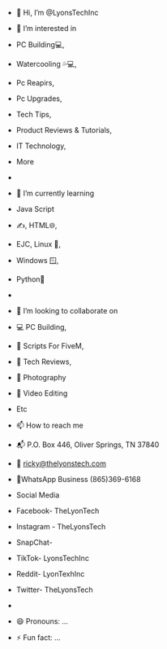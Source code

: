 - 👋 Hi, I’m @LyonsTechInc
- 👀 I’m interested in
- PC Building💻,
- Watercooling 💦💻,
- Pc Reapirs,
- Pc Upgrades,
- Tech Tips,
- Product Reviews & Tutorials,
- IT Technology,
- More
- 

- 🌱 I’m currently learning
- Java Script
- ✍️, HTML🌐,
- EJC, Linux 📄,
-  Windows 🪟,
-  Python🐍
-  
- 💞️ I’m looking to collaborate on
- 💻 PC Building,
- 📜 Scripts For FiveM,
- 🧰 Tech Reviews,
- 📸 Photography
- 🎥 Video Editing 
- Etc
- 📫 How to reach me
- 📬 P.O. Box 446, Oliver Springs, TN 37840
- 📩 ricky@thelyonstech.com
- 📲WhatsApp Business (865)369-6168
- Social Media
- Facebook- TheLyonTech
- Instagram - TheLyonsTech
- SnapChat-
- TikTok- LyonsTechInc
- Reddit- LyonTexhInc
- Twitter- TheLyonsTech

- 
- 😄 Pronouns: ...
- ⚡ Fun fact: ...

<!---
LyonsTechInc/LyonsTechInc is a ✨ special ✨ repository because its `README.md` (this file) appears on your GitHub profile.
You can click the Preview link to take a look at your changes.
--->
